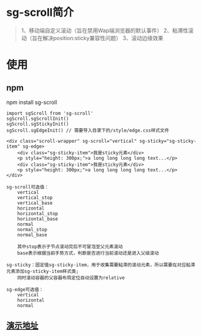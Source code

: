 # sg-scroll简介
> 1、移动端自定义滚动（旨在禁用Wap端浏览器的默认事件）
> 2、粘滞性滚动（旨在解决position:sticky兼容性问题）
> 3、滚动边缘效果

# 使用
## npm
npm install sg-scroll

```
import sgScroll from 'sg-scroll'
sgScroll.sgScrollInit()
sgScroll.sgStickyInit()
sgScroll.sgEdgeInit() // 需要导入目录下的/style/edge.css样式文件

<div class="scroll-wrapper" sg-scroll="vertical" sg-sticky="sg-sticky-item" sg-edge>
    <div class="sg-sticky-item">我是sticky元素</div>
    <p style="height: 300px;">a long long long long text...</p>
    <div class="sg-sticky-item">我是sticky元素</div>
    <p style="height: 300px;">a long long long long text...</p>
</div>
```
```
sg-scroll可选值：
    vertical
    vertical_stop
    vertical_base
    horizontal
    horizontal_stop
    horizontal_base
    normal
    normal_stop
    normal_base

    其中stop表示子节点滚动完后不可冒泡至父元素滚动
    base表示根据当前手势方式，判断是否进行当前滚动还是进入父级滚动

sg-sticky：固定值sg-sticky-item，用于收集需要粘滞的滚动元素，所以需要在对应粘滞元素添加sg-sticky-item样式类;
    同时滚动容器的父容器布局定位自动设置为relative

sg-edge可选值：
    vertical
    horizontal
    normal
```

## [演示地址](https://www.sghen.cn/vue-test/index.html#/demo/sg-scroll-demo "演示地址")
